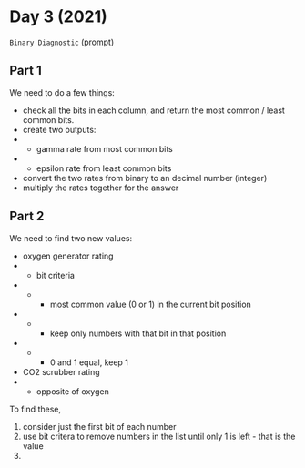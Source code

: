 # Day 3 (2021)

`Binary Diagnostic` ([prompt](https://adventofcode.com/2021/day/3))

## Part 1

We need to do a few things:

- check all the bits in each column, and return the most common / least common bits.
- create two outputs:
- - gamma rate from most common bits
- - epsilon rate from least common bits
- convert the two rates from binary to an decimal number (integer)
- multiply the rates together for the answer

## Part 2

We need to find two new values:

- oxygen generator rating
- - bit criteria
- - - most common value (0 or 1) in the current bit position
- - - keep only numbers with that bit in that position
- - - 0 and 1 equal, keep 1
- CO2 scrubber rating
- - opposite of oxygen

To find these,

1. consider just the first bit of each number
2. use bit critera to remove numbers in the list until only 1 is left - that is the value
3.
